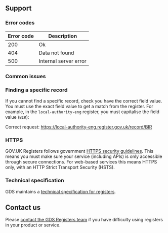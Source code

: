 ## Support 

### Error codes

| Error code | Description           |
|------------|-----------------------|
| 200        | Ok                    |
| 404        | Data not found        |
| 500        | Internal server error |

### Common issues

### Finding a specific record

If you cannot find a specific record, check you have the correct field value. You must use the exact field value to get a match from the register. For example, in the `local-authority-eng` register, you must capitalise the field value (`BIR`): 

Correct request: https://local-authority-eng.register.gov.uk/record/BIR

### HTTPS

GOV.UK Registers follows government [HTTPS security guidelines](https://www.gov.uk/service-manual/technology/using-https). This means you must make sure your service (including APIs) is only accessible through secure connections. For web-based services this means HTTPS only, with an HTTP Strict Transport Security (HSTS).

### Technical specification

GDS maintains a [technical specification for registers](https://openregister.github.io/specification/).

## Contact us 

Please [contact the GDS Registers team](https://registers.cloudapps.digital/support.html) if you have difficulty using registers in your product or service.

